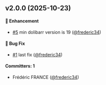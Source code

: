 
## v2.0.0 (2025-10-23)

#### :rocket: Enhancement
* [#5](https://github.com/Net-Logic/dolibarr_module_googlerecaptcha/pull/5) min dolibarr version is 19 ([@frederic34](https://github.com/frederic34))

#### :bug: Bug Fix
* [#1](https://github.com/Net-Logic/dolibarr_module_googlerecaptcha/pull/1) last fix ([@frederic34](https://github.com/frederic34))

#### Committers: 1
- Frédéric FRANCE ([@frederic34](https://github.com/frederic34))
